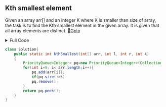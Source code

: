 ## Kth smallest element 
Given an array arr[] and an integer K where K is smaller than size of array, the task is to find the Kth smallest element in the given array. It is given that all array elements are distinct. [🔗Goto](https://practice.geeksforgeeks.org/problems/kth-smallest-element5635/1/?page=1) 

<details>
<summary>Full Code</summary>

```java
import java.io.*;
import java.util.*;
class GFG {
	public static void main (String[] args) {
		Scanner sc=new Scanner(System.in);
		PrintWriter out = new PrintWriter(System.out);
		int t=sc.nextInt();
		
		while(t-->0)
		{
		    int n=sc.nextInt();
		    
		    int arr[]=new int[n];
		    
		    for(int i=0;i<n;i++)
		    arr[i]=sc.nextInt();
		    
		    int k=sc.nextInt();
		    Solution ob = new Solution();
		    out.println(ob.kthSmallest(arr, 0, n-1, k));
		}
		out.flush();
	}
}
// } Driver Code Ends


//User function Template for Java

class Solution{
    public static int kthSmallest(int[] arr, int l, int r, int k) 
    { 
        PriorityQueue<Integer> pq=new PriorityQueue<Integer>(Collections.reverseOrder());
        for(int i=0; i< arr.length;i++){
            pq.add(arr[i]);
            if(pq.size()>k)
            pq.remove();
        }
        return pq.peek();
    } 
}
```
</details>

```java
class Solution{
    public static int kthSmallest(int[] arr, int l, int r, int k) 
    { 
        PriorityQueue<Integer> pq=new PriorityQueue<Integer>(Collections.reverseOrder());
        for(int i=0; i< arr.length;i++){
            pq.add(arr[i]);
            if(pq.size()>k)
            pq.remove();
        }
        return pq.peek();
    } 
}
```